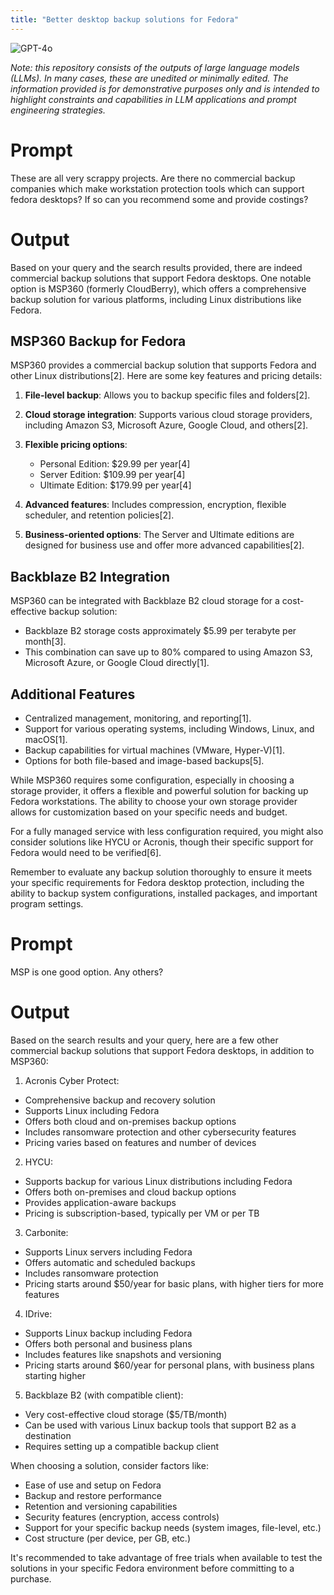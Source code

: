 ```yaml
---
title: "Better desktop backup solutions for Fedora"
---
```

![GPT-4o](https://img.shields.io/badge/GPT--4o-3333FF?style=for-the-badge&logo=openai&logoColor=white)



*Note: this repository consists of the outputs of large language models (LLMs). In many cases, these are unedited or minimally edited. The information provided is for demonstrative purposes only and is intended to highlight constraints and capabilities in LLM applications and prompt engineering strategies.*


# Prompt

These are all very scrappy projects. Are there no commercial backup companies which make workstation protection tools which can support fedora desktops? If so can you recommend some and provide costings?

# Output

Based on your query and the search results provided, there are indeed commercial backup solutions that support Fedora desktops. One notable option is MSP360 (formerly CloudBerry), which offers a comprehensive backup solution for various platforms, including Linux distributions like Fedora.

## MSP360 Backup for Fedora

MSP360 provides a commercial backup solution that supports Fedora and other Linux distributions[2]. Here are some key features and pricing details:

1. **File-level backup**: Allows you to backup specific files and folders[2].

2. **Cloud storage integration**: Supports various cloud storage providers, including Amazon S3, Microsoft Azure, Google Cloud, and others[2].

3. **Flexible pricing options**:
   - Personal Edition: $29.99 per year[4]
   - Server Edition: $109.99 per year[4]
   - Ultimate Edition: $179.99 per year[4]

4. **Advanced features**: Includes compression, encryption, flexible scheduler, and retention policies[2].

5. **Business-oriented options**: The Server and Ultimate editions are designed for business use and offer more advanced capabilities[2].

## Backblaze B2 Integration

MSP360 can be integrated with Backblaze B2 cloud storage for a cost-effective backup solution:

- Backblaze B2 storage costs approximately $5.99 per terabyte per month[3].
- This combination can save up to 80% compared to using Amazon S3, Microsoft Azure, or Google Cloud directly[1].

## Additional Features

- Centralized management, monitoring, and reporting[1].
- Support for various operating systems, including Windows, Linux, and macOS[1].
- Backup capabilities for virtual machines (VMware, Hyper-V)[1].
- Options for both file-based and image-based backups[5].

While MSP360 requires some configuration, especially in choosing a storage provider, it offers a flexible and powerful solution for backing up Fedora workstations. The ability to choose your own storage provider allows for customization based on your specific needs and budget.

For a fully managed service with less configuration required, you might also consider solutions like HYCU or Acronis, though their specific support for Fedora would need to be verified[6].

Remember to evaluate any backup solution thoroughly to ensure it meets your specific requirements for Fedora desktop protection, including the ability to backup system configurations, installed packages, and important program settings.

# Prompt

MSP is one good option. Any others?

# Output

Based on the search results and your query, here are a few other commercial backup solutions that support Fedora desktops, in addition to MSP360:

1. Acronis Cyber Protect:
- Comprehensive backup and recovery solution
- Supports Linux including Fedora
- Offers both cloud and on-premises backup options
- Includes ransomware protection and other cybersecurity features
- Pricing varies based on features and number of devices

2. HYCU:
- Supports backup for various Linux distributions including Fedora
- Offers both on-premises and cloud backup options
- Provides application-aware backups
- Pricing is subscription-based, typically per VM or per TB

3. Carbonite:
- Supports Linux servers including Fedora
- Offers automatic and scheduled backups
- Includes ransomware protection
- Pricing starts around $50/year for basic plans, with higher tiers for more features

4. IDrive:
- Supports Linux backup including Fedora
- Offers both personal and business plans
- Includes features like snapshots and versioning
- Pricing starts around $60/year for personal plans, with business plans starting higher

5. Backblaze B2 (with compatible client):
- Very cost-effective cloud storage ($5/TB/month)
- Can be used with various Linux backup tools that support B2 as a destination
- Requires setting up a compatible backup client

When choosing a solution, consider factors like:
- Ease of use and setup on Fedora
- Backup and restore performance
- Retention and versioning capabilities
- Security features (encryption, access controls)
- Support for your specific backup needs (system images, file-level, etc.)
- Cost structure (per device, per GB, etc.)

It's recommended to take advantage of free trials when available to test the solutions in your specific Fedora environment before committing to a purchase.

 
